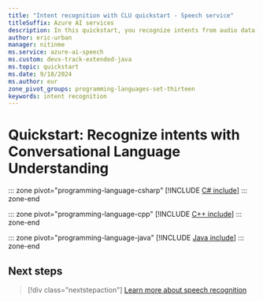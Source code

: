 ```yaml
---
title: "Intent recognition with CLU quickstart - Speech service"
titleSuffix: Azure AI services
description: In this quickstart, you recognize intents from audio data with the Speech service and Language service.
author: eric-urban
manager: nitinme
ms.service: azure-ai-speech
ms.custom: devx-track-extended-java
ms.topic: quickstart
ms.date: 9/18/2024
ms.author: eur
zone_pivot_groups: programming-languages-set-thirteen
keywords: intent recognition
---
```


# Quickstart: Recognize intents with Conversational Language Understanding

::: zone pivot="programming-language-csharp"
[!INCLUDE [C# include](includes/quickstarts/intent-recognition-clu/csharp.md)]
::: zone-end

::: zone pivot="programming-language-cpp"
[!INCLUDE [C++ include](includes/quickstarts/intent-recognition-clu/cpp.md)]
::: zone-end

::: zone pivot="programming-language-java"
[!INCLUDE [Java include](includes/quickstarts/intent-recognition-clu/java.md)]
::: zone-end

## Next steps

> [!div class="nextstepaction"]
> [Learn more about speech recognition](how-to-recognize-speech.md)
